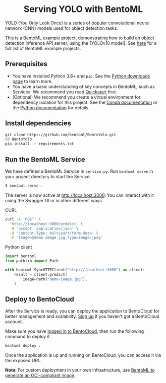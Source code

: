 <div align="center">
    <h1 align="center">Serving YOLO with BentoML</h1>
</div>

YOLO (You Only Look Once) is a series of popular convolutional neural network (CNN) models used for object detection tasks.

This is a BentoML example project, demonstrating how to build an object detection inference API server, using the [YOLOv10 model]. See [here](https://github.com/bentoml/BentoML/tree/main/examples) for a full list of BentoML example projects.

## Prerequisites

- You have installed Python 3.8+ and `pip`. See the [Python downloads page](https://www.python.org/downloads/) to learn more.
- You have a basic understanding of key concepts in BentoML, such as Services. We recommend you read [Quickstart](https://docs.bentoml.com/en/latest/get-started/quickstart.html) first.
- (Optional) We recommend you create a virtual environment for dependency isolation for this project. See the [Conda documentation](https://conda.io/projects/conda/en/latest/user-guide/tasks/manage-environments.html) or the [Python documentation](https://docs.python.org/3/library/venv.html) for details.

## Install dependencies

```bash
git clone https://github.com/bentoml/BentoYolo.git
cd BentoYolo
pip install -r requirements.txt
```

## Run the BentoML Service

We have defined a BentoML Service in `service.py`. Run `bentoml serve` in your project directory to start the Service.

```bash
$ bentoml serve .
```

The server is now active at [http://localhost:3000](http://localhost:3000/). You can interact with it using the Swagger UI or in other different ways.

CURL

```bash
curl -X 'POST' \
  'http://localhost:3000/predict' \
  -H 'accept: application/json' \
  -H 'Content-Type: multipart/form-data' \
  -F 'image=@demo-image.jpg;type=image/jpeg'
```

Python client

```python
import bentoml
from pathlib import Path

with bentoml.SyncHTTPClient("http://localhost:3000") as client:
    result = client.predict(
        image=Path("demo-image.jpg"),
    )
```

## Deploy to BentoCloud

After the Service is ready, you can deploy the application to BentoCloud for better management and scalability. [Sign up](https://www.bentoml.com/) if you haven't got a BentoCloud account.

Make sure you have [logged in to BentoCloud](https://docs.bentoml.com/en/latest/bentocloud/how-tos/manage-access-token.html), then run the following command to deploy it.

```bash
bentoml deploy .
```

Once the application is up and running on BentoCloud, you can access it via the exposed URL.

**Note**: For custom deployment in your own infrastructure, use [BentoML to generate an OCI-compliant image](https://docs.bentoml.com/en/latest/guides/containerization.html).
